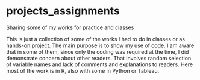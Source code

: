# projects_assignments
Sharing some of my works for practice and classes

This is just a collection of some of the works I had to do in classes or as hands-on project. The main purpose is to show my use of code. 
I am aware that in some of them, since  only the coding was required at the time, I did demonstrate concern about other readers. 
That involves random selection of variable names and lack of comments and explanations to readers. 
Here most of the work is in R, also with some in Python or Tableau.
